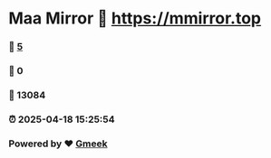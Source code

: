 # Maa Mirror :link: https://mmirror.top 
### :page_facing_up: [5](https://mmirror.top/tag.html) 
### :speech_balloon: 0 
### :hibiscus: 13084 
### :alarm_clock: 2025-04-18 15:25:54 
### Powered by :heart: [Gmeek](https://github.com/Meekdai/Gmeek)
